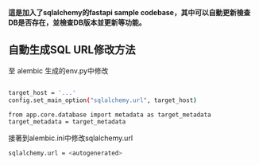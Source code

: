**這是加入了sqlalchemy的fastapi sample codebase，其中可以自動更新檢查DB是否存在，並檢查DB版本並更新等功能。**

## 自動生成SQL URL修改方法

至 alembic 生成的env.py中修改

```bash

target_host = '...'
config.set_main_option("sqlalchemy.url", target_host)

from app.core.database import metadata as target_metadata
target_metadata = target_metadata

```

接著到alembic.ini中修改sqlalchemy.url

```bash
sqlalchemy.url = <autogenerated>
```